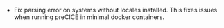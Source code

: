 - Fix parsing error on systems without locales installed. This fixes issues when running preCICE in minimal docker containers.
